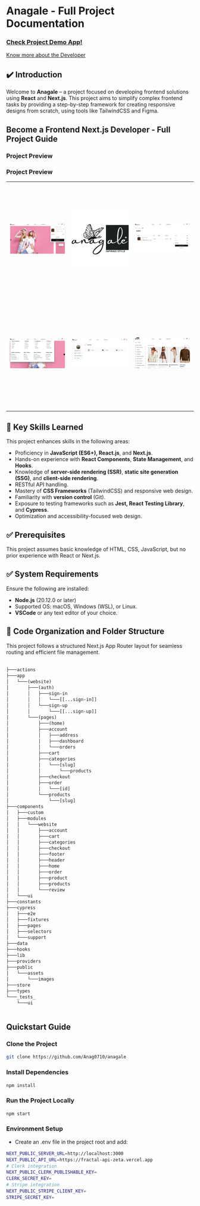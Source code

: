 # Anagale - Full Project Documentation

### [Check Project Demo App!](https://anagale-ecommerce.vercel.app/)

 [Know more about the Developer](https://bento.me/anag)

## ✔️ Introduction

Welcome to **Anagale** – a project focused on developing frontend solutions using **React** and **Next.js**. This project aims to simplify complex frontend tasks by providing a step-by-step framework for creating responsive designs from scratch, using tools like TailwindCSS and Figma.



## Become a Frontend Next.js Developer - Full Project Guide

### Project Preview
### Project Preview
<table>
  <tr>
    <td><a href="Home"><img src="./public/assets/images/homegit.png" style="width: 400px; height: 300px; object-fit: contain;"/></a></td>
    <td><a href="Account Management"><img src="./public/assets/images/logo.svg" style="width: 400px; height: 300px; object-fit: contain;"/></a></td>
    <td><a href="Cart"><img src="./public/assets/images/cartgit.png" style="width: 400px; height: 300px; object-fit: contain;"/></a></td>
  </tr>
  <tr>
    <td><a href="Categories"><img src="./public/assets/images/categoriesgit.png" style="width: 400px; height: 300px; object-fit: contain;"/></a></td>
    <td><a href="Account Management"><img src="./public/assets/images/signingit.png" style="width: 400px; height: 300px; object-fit: contain;"/></a></td>
    <td><a href="List"><img src="./public/assets/images/listgit.png" style="width: 400px; height: 300px; object-fit: contain;"/></a></td>
    
  </tr>
</table>





## 🎯 Key Skills Learned

This project enhances skills in the following areas:

- Proficiency in **JavaScript (ES6+), React.js**, and **Next.js**.
- Hands-on experience with **React Components**, **State Management**, and **Hooks**.
- Knowledge of **server-side rendering (SSR)**, **static site generation (SSG)**, and **client-side rendering**.
- RESTful API handling.
- Mastery of **CSS Frameworks** (TailwindCSS) and responsive web design.
- Familiarity with **version control** (Git).
- Exposure to testing frameworks such as **Jest, React Testing Library**, and **Cypress**.
- Optimization and accessibility-focused web design.

## ✅ Prerequisites

This project assumes basic knowledge of HTML, CSS, JavaScript, but no prior experience with React or Next.js.

## ✅ System Requirements

Ensure the following are installed:

- **Node.js** (20.12.0 or later)
- Supported OS: macOS, Windows (WSL), or Linux.
- **VSCode** or any text editor of your choice.


## 📅 Code Organization and Folder Structure

This project follows a structured Next.js App Router layout for seamless routing and efficient file management.

```plaintext

├───actions
├───app                 
│   └───(website)
│       ├───(auth)
│       │   ├───sign-in
│       │   │   └───[[...sign-in]]
│       │   └───sign-up
│       │       └───[[...sign-up]]
│       └───(pages)
│           ├───(home)
│           ├───account
│           │   ├───address
│           │   ├───dashboard
│           │   └───orders
│           ├───cart
│           ├───categories
│           │   └───[slug]
│           │       └───products
│           ├───checkout
│           ├───order
│           │   └───[id]
│           └───products
│               └───[slug]
├───components
│   ├───custom
│   ├───modules
│   │   └───website
│   │       ├───account
│   │       ├───cart
│   │       ├───categories
│   │       ├───checkout
│   │       ├───footer
│   │       ├───header
│   │       ├───home
│   │       ├───order
│   │       ├───product
│   │       ├───products
│   │       └───review
│   └───ui
├───constants
├───cypress
│   ├───e2e
│   ├───fixtures
│   ├───pages
│   ├───selectors
│   └───support
├───data
├───hooks
├───lib
├───providers
├───public
│   └───assets
│       └───images
├───store
├───types
└───_tests_
    └───ui
    
```
## Quickstart Guide

### Clone the Project

```bash
git clone https://github.com/Anag0710/anagale
```
### Install Dependencies
```bash
npm install
```
### Run the Project Locally
```bash
npm start
```
### Environment Setup
- Create an .env file in the project root and add:
```bash
NEXT_PUBLIC_SERVER_URL=http://localhost:3000
NEXT_PUBLIC_API_URL=https://fractal-api-zeta.vercel.app
# Clerk integration 
NEXT_PUBLIC_CLERK_PUBLISHABLE_KEY=
CLERK_SECRET_KEY=
# Stripe integration 
NEXT_PUBLIC_STRIPE_CLIENT_KEY=
STRIPE_SECRET_KEY=
```
